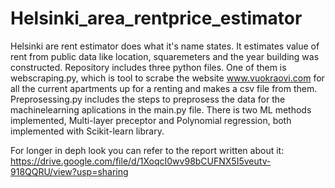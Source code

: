 # Helsinki_area_rentprice_estimator

Helsinki are rent estimator does what it's name states. It estimates value of rent from public data like location, squaremeters and the year building was constructed.
Repository includes three python files. One of them is webscraping.py, which is tool to scrabe the website www.vuokraovi.com for all the current apartments up for a renting and makes a csv file from them.
Preprosessing.py includes the steps to preprosess the data for the machinelearning aplications in the main.py file. There is two ML methods implemented, Multi-layer preceptor and Polynomial regression, both implemented with Scikit-learn library.

For longer in deph look you can refer to the report written about it:
https://drive.google.com/file/d/1XoqcI0wv98bCUFNX5I5veutv-918QQRU/view?usp=sharing
